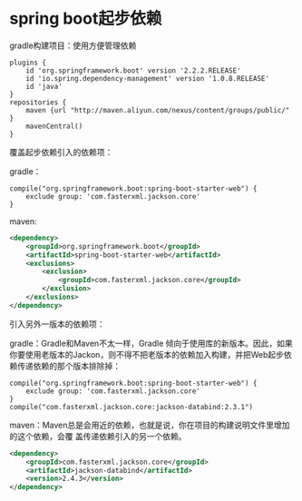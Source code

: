# spring boot起步依赖

gradle构建项目：使用方便管理依赖

```
plugins {
    id 'org.springframework.boot' version '2.2.2.RELEASE'
    id 'io.spring.dependency-management' version '1.0.8.RELEASE'
    id 'java'
}
repositories {
    maven {url "http://maven.aliyun.com/nexus/content/groups/public/" }
    mavenCentral()
}
```

覆盖起步依赖引入的依赖项：

gradle：

```
compile("org.springframework.boot:spring-boot-starter-web") {   
	exclude group: 'com.fasterxml.jackson.core' 
}
```

maven:

```xml
<dependency>   
    <groupId>org.springframework.boot</groupId>   
    <artifactId>spring-boot-starter-web</artifactId>
    <exclusions>     
        <exclusion>       
            <groupId>com.fasterxml.jackson.core</groupId>     
        </exclusion>   
    </exclusions> 
</dependency> 
```

引入另外一版本的依赖项：

gradle：Gradle和Maven不太一样，Gradle 倾向于使用库的新版本。因此，如果你要使用老版本的Jackon，则不得不把老版本的依赖加入构建，并把Web起步依赖传递依赖的那个版本排除掉： 

```
compile("org.springframework.boot:spring-boot-starter-web") {
	exclude group: 'com.fasterxml.jackson.core' 
} 
compile("com.fasterxml.jackson.core:jackson-databind:2.3.1") 
```

maven：Maven总是会用近的依赖，也就是说，你在项目的构建说明文件里增加的这个依赖，会覆 盖传递依赖引入的另一个依赖。

```xml
<dependency>   
    <groupId>com.fasterxml.jackson.core</groupId>   
    <artifactId>jackson-databind</artifactId>   
    <version>2.4.3</version> 
</dependency> 
```



